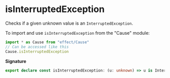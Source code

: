 # isInterruptedException

Checks if a given unknown value is an `InterruptedException`.

To import and use `isInterruptedException` from the "Cause" module:

```ts
import * as Cause from "effect/Cause"
// Can be accessed like this
Cause.isInterruptedException
```

**Signature**

```ts
export declare const isInterruptedException: (u: unknown) => u is InterruptedException
```
